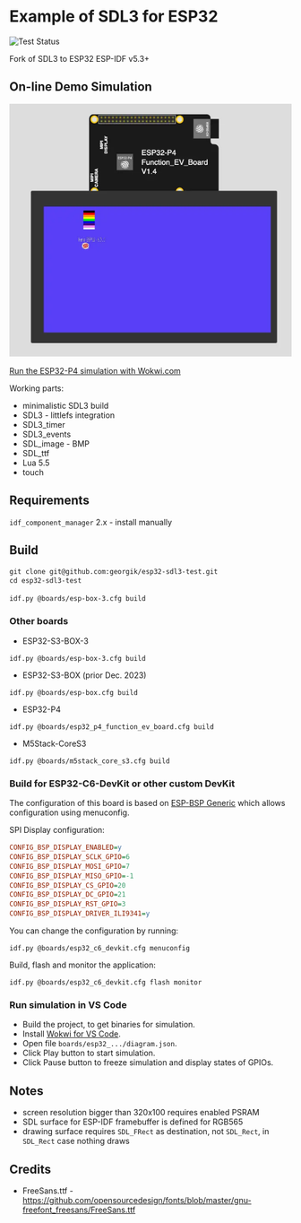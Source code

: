 # Example of SDL3 for ESP32

![Test Status](https://github.com/georgik/esp32-sdl3-example/actions/workflows/test.yml/badge.svg)

Fork of SDL3 to ESP32 ESP-IDF v5.3+

## On-line Demo Simulation

[![ESP32-P4 SDL3 Demo Simulation](docs/img/esp32-p4-sdl3.webp)](https://wokwi.com/experimental/viewer?diagram=https%3A%2F%2Fraw.githubusercontent.com%2Fgeorgik%2Fesp32-sdl3-example%2Fmain%2Fboards%2Fesp32_p4_function_ev_board%2Fdiagram.json&firmware=https%3A%2F%2Fgithub.com%2Fgeorgik%2Fesp32-sdl3-example%2Freleases%2Fdownload%2Fv0.2.0%2Fesp32-sdl3-example-esp32_p4_function_ev_board.bin)

[Run the ESP32-P4 simulation with Wokwi.com](https://wokwi.com/experimental/viewer?diagram=https%3A%2F%2Fraw.githubusercontent.com%2Fgeorgik%2Fesp32-sdl3-example%2Fmain%2Fboards%2Fesp32_p4_function_ev_board%2Fdiagram.json&firmware=https%3A%2F%2Fgithub.com%2Fgeorgik%2Fesp32-sdl3-example%2Freleases%2Fdownload%2Fv0.2.0%2Fesp32-sdl3-example-esp32_p4_function_ev_board.bin)

Working parts:
- minimalistic SDL3 build
- SDL3 - littlefs integration
- SDL3\_timer
- SDL3\_events
- SDL\_image - BMP
- SDL\_ttf
- Lua 5.5
- touch

## Requirements

`idf_component_manager` 2.x - install manually

## Build

```shell
git clone git@github.com:georgik/esp32-sdl3-test.git
cd esp32-sdl3-test

idf.py @boards/esp-box-3.cfg build
```

### Other boards

- ESP32-S3-BOX-3
```shell
idf.py @boards/esp-box-3.cfg build
```

- ESP32-S3-BOX (prior Dec. 2023)
```shell
idf.py @boards/esp-box.cfg build
```

- ESP32-P4
```shell
idf.py @boards/esp32_p4_function_ev_board.cfg build
```

- M5Stack-CoreS3
```shell
idf.py @boards/m5stack_core_s3.cfg build
```

### Build for ESP32-C6-DevKit or other custom DevKit

The configuration of this board is based on [ESP-BSP Generic](https://developer.espressif.com/blog/using-esp-bsp-with-devkits/) which allows configuration using menuconfig.

SPI Display configuration:

```ini
CONFIG_BSP_DISPLAY_ENABLED=y
CONFIG_BSP_DISPLAY_SCLK_GPIO=6
CONFIG_BSP_DISPLAY_MOSI_GPIO=7
CONFIG_BSP_DISPLAY_MISO_GPIO=-1
CONFIG_BSP_DISPLAY_CS_GPIO=20
CONFIG_BSP_DISPLAY_DC_GPIO=21
CONFIG_BSP_DISPLAY_RST_GPIO=3
CONFIG_BSP_DISPLAY_DRIVER_ILI9341=y
```

You can change the configuration by running:

```shell
idf.py @boards/esp32_c6_devkit.cfg menuconfig
```

Build, flash and monitor the application:

```shell
idf.py @boards/esp32_c6_devkit.cfg flash monitor
```

### Run simulation in VS Code

- Build the project, to get binaries for simulation.
- Install [Wokwi for VS Code](https://docs.wokwi.com/vscode/getting-started/).
- Open file `boards/esp32_.../diagram.json`.
- Click Play button to start simulation.
- Click Pause button to freeze simulation and display states of GPIOs.

## Notes

- screen resolution bigger than 320x100 requires enabled PSRAM
- SDL surface for ESP-IDF framebuffer is defined for RGB565
- drawing surface requires `SDL_FRect` as destination, not `SDL_Rect`, in `SDL_Rect` case nothing draws

## Credits

- FreeSans.ttf - https://github.com/opensourcedesign/fonts/blob/master/gnu-freefont_freesans/FreeSans.ttf
